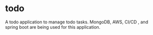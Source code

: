 # todo
A todo application to manage todo tasks. MongoDB, AWS, CI/CD , and spring boot are being used for this application.
